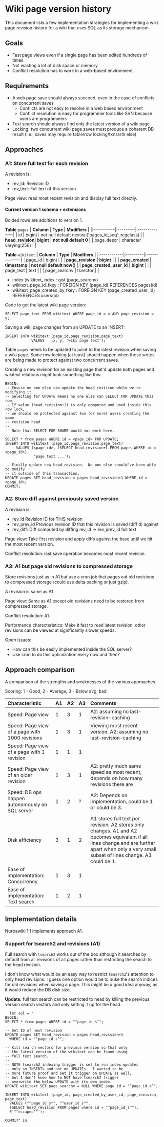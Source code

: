 # Wiki page version history #

This document lists a few implementation strategies for implementing a wiki page revision history for a wiki that uses SQL as its storage mechanism.

## Goals ##
  * Fast page views even if a single page has been edited hundreds of times
  * Not wasting a lot of disk space or memory
  * Conflict resolution has to work in a web-based environment

## Requirements ##
  * A web page save should always succeed, even in the case of conflicts on concurrent saves
    * Conflicts are not easy to resolve in a web based environment
    * Conflict resolution is easy for programmer tools like SVN because users are programmers
  * Text search should always find only the latest version of a wiki page
  * Locking: two concurrent wiki page saves must produce a coherent DB result (i.e., saves may require table/row locking/txns/sth else)

## Approaches ##

### A1: Store full text for each revision ###
A revision is:
  * rev\_id: Revision ID
  * rev\_text: Full text of this version

Page view: read most recent revision and display full text directly.

#### Current version 1 schema + extensions ####
Bolded rows are additions to version 1.

**Table** `pages`
| **Column** | **Type** | **Modifiers** |
|:-----------|:---------|:--------------|
| id         | bigint   |  not null default nextval('pages\_id\_seq'::regclass) |
| **head\_revision**| **bigint** | **not null default 0** |
| page\_descr | character varying(256) |               |


**Table** `wikitext`
| **Column**  | **Type** | **Modifiers** |
|:------------|:---------|:--------------|
| page\_id    | bigint   |               |
| **page\_revision** | **bigint** |               |
| **page\_created** | **timestamp** | **not null default now()** |
| **page\_created\_user\_id** | **bigint** |               |
| page\_text  | text     |               |
| page\_searchv | tsvector |               |

+ index (wikitext\_index : gist (page\_searchv)
+ wikitext\_page\_id\_fkey : FOREIGN KEY (page\_id) REFERENCES pages(id)
+ wikitext\_page\_created\_by\_fkey : FOREIGN KEY (page\_created\_user\_id) REFERENCES users(id)

Code to get the latest wiki page version:

```
SELECT page_text FROM wikitext WHERE page_id = x AND page_revision = y;
```

Saving a wiki page changes from an UPDATE to an INSERT:

```
INSERT INTO wikitext (page_id,page_revision,page_text) 
            VALUES   (x, y, 'wiki page text');
```

Table `pages` needs to be updated to point to the latest revision when saving a wiki page.  Some row locking (at least) should happen when these writes are being made to protect against two concurrent saves.

Creating a new revision for an existing page that'd update both pages and wikitext relations might look something like this:

```
BEGIN;
-- Ensure no one else can update the head revision while we're modifying it
-- Selecting for UPDATE means no one else can SELECT FOR UPDATE this row.
-- If value (head_revision+1) is only computed and used inside this row lock,
-- we should be protected against two (or more) users creating the same 
-- revision head.
--
-- Note that SELECT FOR SHARE would not work here.

SELECT * from pages WHERE id = <page_id> FOR UPDATE;
INSERT INTO wikitext (page_id,page_revision,page_text)
     VALUES (<page_id>, (SELECT head_revision+1 FROM pages WHERE id = <page_id>),
             'page text ...');

-- Finally update new head_revision.  No one else should've been able to modify
-- it outside of this transaction.
UPDATE pages SET head_revision = pages.head_revision+1 WHERE id = <page_id>;
COMMIT;
```

### A2: Store diff against previously saved version ###
A revision is:
  * rev\_id Revision ID for THIS revision
  * rev\_prev\_id Previous revision ID that this revision is saved (diff'd) against
  * rev\_diff: Diff computed by diffing rev\_id -> rev\_prev\_id full text

Page view: Take first revision and apply diffs against the base until we hit the most recent version.

Conflict resolution: last save operation becomes most recent revision.

### A3: A1 but page old revisions to compressed storage ###
Store revisions just as in A1 but use a cron job that pages out old revisions to compressed storage (could use delta packing or just gzip).

A revision is same as A1.

Page view: Same as A1 except old revisions need to be restored from compressed storage.

Conflict resolution: A1.

Performance characteristics: Make it fast to read latest revision, other revisions can be viewed at significantly slower speeds.

Open issues:
  * How can this be easily implemented inside the SQL server?
  * Use cron to do this optimization every now and then?

## Approach comparison ##
A comparison of the strengths and weaknesses of the various approaches.

Scoring: 1 - Good, 2 - Average, 3 - Below avg, bad

| **Characteristic**  | **A1** | **A2** | **A3** | **Comments** |
|:--------------------|:-------|:-------|:-------|:-------------|
| Speed: Page view    | 1      | 3      | 1      | A2: assuming no last-revision-caching |
| Speed: Page view of a page with 1000 revisions| 1      | 3      | 1      | Viewing most recent version.  A2: assuming no last-revision-caching |
| Speed: Page view of a page with 1 revision| 1      | 1      | 1      |              |
| Speed: Page view of an older revision | 1      | 3      | 1      | A2: pretty much same speed as most recent, depends on how many revisions there are |
| Speed: DB ops happen autonomously on SQL server| 1      | 2      | ?      | A2: Depends on implementation, could be 1 or could be 3. |
| Disk efficiency     | 3      | 1      | 2      | A1 stores full text per revision.  A2 stores only changes. A1 and A2 becomes equivalent if all lines change and are further apart when only a very small subset of lines change.  A3 could be 1. |
| Ease of implementation: Concurrency| 1      | 3      | 1      |              |
| Ease of implementation: Text search| 1      | 2      | 1      |              |

## Implementation details ##

Nurpawiki 1.1 implements approach A1.

### Support for tsearch2 and revisions (A1) ###
Full search with `tsearch2` works out of the box although it searches by default from all revisions of all pages rather than restricting the search to the head revision.

I don't know what would be an easy way to restrict `tsearch2`'s attention to only head revisions.  I guess one option would be to nuke the search indices for old revisions when saving a page.  This might be a good idea anyway, as it would reduce the DB disk size.

**Update:** full text search can be restricted to head by killing the previous version search vectors and only setting it up for the head:

```
  let sql = "
BEGIN;
SELECT * from pages WHERE id = "^page_id_s^";

-- Set ID of next revision
UPDATE pages SET head_revision = pages.head_revision+1 
  WHERE id = "^page_id_s^";

-- Kill search vectors for previous version so that only
-- the latest version of the wikitext can be found using
-- full text search.
--
-- NOTE tsearch2 indexing trigger is set to run index updates
-- only on INSERTs and not on UPDATEs.  I wanted to be 
-- more future proof and set it trigger on UPDATE as well,
-- but I don't know how to NOT have tsearch2 trigger 
-- overwrite the below UPDATE with its own index.
UPDATE wikitext SET page_searchv = NULL WHERE page_id = "^page_id_s^";

INSERT INTO wikitext (page_id, page_created_by_user_id, page_revision, page_text)
  VALUES ("^page_id_s^", "^user_id_s^",
  (SELECT head_revision FROM pages where id = "^page_id_s^"),
  E'"^escaped^"');

COMMIT" in
```